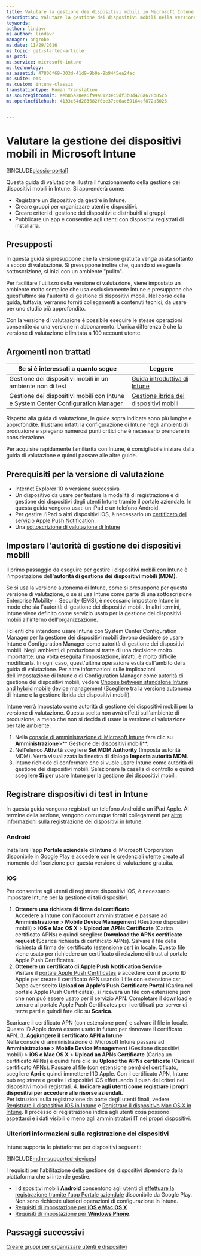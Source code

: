 ```yaml
---
title: Valutare la gestione dei dispositivi mobili in Microsoft Intune | Documentazione Microsoft
description: Valutare la gestione dei dispositivi mobili nella versione di valutazione gratuita di Intune.
keywords: 
author: lindavr
ms.author: lindavr
manager: angrobe
ms.date: 11/29/2016
ms.topic: get-started-article
ms.prod: 
ms.service: microsoft-intune
ms.technology: 
ms.assetid: 47806f69-303d-41d9-9b0e-9b9445ea24ac
ms.suite: ems
ms.custom: intune-classic
translationtype: Human Translation
ms.sourcegitcommit: eeb85a28ea6f99a0123ec5df3b0d476a678b85cb
ms.openlocfilehash: 4133c64d283682f0be37cd6ac69164ef872a5026


---
```


# <a name="evaluate-mobile-device-management-in-microsoft-intune"></a>Valutare la gestione dei dispositivi mobili in Microsoft Intune

[!INCLUDE[classic-portal](../includes/classic-portal.md)]

Questa guida di valutazione illustra il funzionamento della gestione dei dispositivi mobili in Intune. Si apprenderà come:
- Registrare un dispositivo da gestire in Intune.
- Creare gruppi per organizzare utenti e dispositivi.
- Creare criteri di gestione dei dispositivi e distribuirli ai gruppi.
- Pubblicare un'app e consentire agli utenti con dispositivi registrati di installarla.
<!--- - Monitor the device? View a report of compliant devices?--->
<!--- - Remove the device from management--->

## <a name="assumptions"></a>Presupposti
In questa guida si presuppone che la versione gratuita venga usata soltanto a scopo di valutazione. Si presuppone inoltre che, quando si esegue la sottoscrizione, si inizi con un ambiente "pulito".

Per facilitare l'utilizzo della versione di valutazione, viene impostato un ambiente molto semplice che usa esclusivamente Intune e presuppone che quest'ultimo sia l'autorità di gestione di dispositivi mobili. Nel corso della guida, tuttavia, verranno forniti collegamenti a contenuti tecnici, da usare per uno studio più approfondito.

Con la versione di valutazione è possibile eseguire le stesse operazioni consentite da una versione in abbonamento. L'unica differenza è che la versione di valutazione è limitata a 100 account utente.

## <a name="whats-not-covered"></a>Argomenti non trattati
|Se si è interessati a quanto segue |Leggere |
|------------------------|----------|
|Gestione dei dispositivi mobili in un ambiente non di test | [Guida introduttiva di Intune](https://docs.microsoft.com/en-us/intune/get-started/start-with-a-paid-subscription-to-microsoft-intune) |
|Gestione dei dispositivi mobili con Intune e System Center Configuration Manager | [Gestione ibrida dei dispositivi mobili](https://docs.microsoft.com/en-us/sccm/mdm/understand/hybrid-mobile-device-management) |

Rispetto alla guida di valutazione, le guide sopra indicate sono più lunghe e approfondite. Illustrano infatti la configurazione di Intune negli ambienti di produzione e spiegano numerosi punti critici che è necessario prendere in considerazione.

Per acquisire rapidamente familiarità con Intune, è consigliabile iniziare dalla guida di valutazione e quindi passare alle altre guide.

## <a name="prerequisites-for-this-evaluation"></a>Prerequisiti per la versione di valutazione
- Internet Explorer 10 o versione successiva
- Un dispositivo da usare per testare la modalità di registrazione e di gestione dei dispositivi degli utenti Intune tramite il portale aziendale. In questa guida vengono usati un iPad e un telefono Android.
- Per gestire l'iPad o altri dispositivi iOS, è necessario un [certificato del servizio Apple Push Notification](https://docs.microsoft.com/intune/deploy-use/set-up-ios-and-mac-management-with-microsoft-intune).
- Una [sottoscrizione di valutazione di Intune](sign-up-for-30-day-trial-microsoft-intune.md)

## <a name="set-your-mdm-authority"></a>Impostare l'autorità di gestione dei dispositivi mobili
Il primo passaggio da eseguire per gestire i dispositivi mobili con Intune è l'impostazione dell'**autorità di gestione dei dispositivi mobili (MDM)**.

Se si usa la versione autonoma di Intune, come si presuppone per questa versione di valutazione, o se si usa Intune come parte di una sottoscrizione Enterprise Mobility + Security (EMS), è necessario impostare Intune in modo che sia l'autorità di gestione dei dispositivi mobili. In altri termini, Intune viene definito come servizio usato per la gestione dei dispositivi mobili all'interno dell'organizzazione.

I clienti che intendono usare Intune con System Center Configuration Manager per la gestione dei dispositivi mobili devono decidere se usare Intune o Configuration Manager come autorità di gestione dei dispositivi mobili. Negli ambienti di produzione si tratta di una decisione molto importante: una volta eseguita l'impostazione, infatti, è molto difficile modificarla. In ogni caso, quest'ultima operazione esula dall'ambito della guida di valutazione. Per altre informazioni sulle implicazioni dell'impostazione di Intune o di Configuration Manager come autorità di gestione dei dispositivi mobili, vedere [Choose between standalone Intune and hybrid mobile device management](https://docs.microsoft.com/en-us/sccm/mdm/understand/choose-between-standalone-intune-and-hybrid-mobile-device-management) (Scegliere tra la versione autonoma di Intune e la gestione ibrida dei dispositivi mobili).

Intune verrà impostato come autorità di gestione dei dispositivi mobili per la versione di valutazione. Questa scelta non avrà effetti sull'ambiente di produzione, a meno che non si decida di usare la versione di valutazione per tale ambiente.

1. Nella [console di amministrazione di Microsoft Intune](https://manage.microsoft.com/) fare clic su **Amministrazione**&gt;** Gestione dei dispositivi mobili**.
2. Nell'elenco **Attività** scegliere **Set MDM Authority** (Imposta autorità MDM). Verrà visualizzata la finestra di dialogo **Imposta autorità MDM**. <!---screen shot--->
3. Intune richiede di confermare che si vuole usare Intune come autorità di gestione dei dispositivi mobili. Selezionare la casella di controllo e quindi scegliere **Sì** per usare Intune per la gestione dei dispositivi mobili.

## <a name="enroll-your-test-devices-into-intune"></a>Registrare dispositivi di test in Intune

In questa guida vengono registrati un telefono Android e un iPad Apple. Al termine della sezione, vengono comunque forniti collegamenti per [altre informazioni sulla registrazione dei dispositivi in Intune](#Learn-more-about-device-enrollment).
### <a name="android"></a>Android
Installare l'app **Portale aziendale di Intune** di Microsoft Corporation disponibile in [Google Play](http://go.microsoft.com/fwlink/p/?LinkId=386612) e accedere con le [credenziali utente create](sign-up-for-30-day-trial-microsoft-intune.md#add-users) al momento dell'iscrizione per questa versione di valutazione gratuita.

### <a name="ios"></a>iOS
Per consentire agli utenti di registrare dispositivi iOS, è necessario impostare Intune per la gestione di tali dispositivi.

1. **Ottenere una richiesta di firma del certificato**<br/>
Accedere a Intune con l'account amministratore e passare ad **Amministrazione** > **Mobile Device Management** (Gestione dispositivi mobili) > **iOS e Mac OS X** > **Upload an APNs Certificate** (Carica certificato APNs) e quindi scegliere **Download the APNs certificate request** (Scarica richiesta di certificato APNs). Salvare il file della richiesta di firma del certificato (estensione csr) in locale. Questo file viene usato per richiedere un certificato di relazione di trust al portale Apple Push Certificates. <!--- screen shot--->
2.    **Ottenere un certificato di Apple Push Notification Service**<BR/>
Visitare il [portale Apple Push Certificates](https://idmsa.apple.com/IDMSWebAuth/login?appIdKey=3fbfc9ad8dfedeb78be1d37f6458e72adc3160d1ad5b323a9e5c5eb2f8e7e3e2&rv=2) e accedere con il proprio ID Apple per creare il certificato APN usando il file con estensione csr. Dopo aver scelto **Upload on Apple's Push Certificate Portal** (Carica nel portale Apple Push Certificates), si riceverà un file con estensione json che non può essere usato per il servizio APN. Completare il download e tornare al portale Apple Push Certificates per i certificati per server di terze parti e quindi fare clic su **Scarica**.

 Scaricare il certificato APN (con estensione pem) e salvare il file in locale. Questo ID Apple dovrà essere usato in futuro per rinnovare il certificato APN.
3.    **Aggiungere il certificato APN a Intune**<BR/>
Nella console di amministrazione di Microsoft Intune passare ad **Amministrazione** > **Mobile Device Management** (Gestione dispositivi mobili)  > **iOS e Mac OS X** > **Upload an APNs Certificate** (Carica un certificato APNs) e quindi fare clic su **Upload the APNs certificate** (Carica il certificato APNs). Passare al file (con estensione pem) del certificato, scegliere **Apri** e quindi immettere l'ID Apple. Con il certificato APN, Intune può registrare e gestire i dispositivi iOS effettuando il push dei criteri nei dispositivi mobili registrati.
4.    **Indicare agli utenti come registrare i propri dispositivi per accedere alle risorse aziendali.**<br/>
Per istruzioni sulla registrazione da parte degli utenti finali, vedere [Registrare il dispositivo iOS in Intune](https://docs.microsoft.com/en-us/Intune/enduser/enroll-your-device-in-intune-ios) e [Registrare il dispositivo Mac OS X in Intune](https://docs.microsoft.com/en-us/Intune/enduser/enroll-your-device-in-intune-mac-os-x). Il processo di registrazione indica agli utenti cosa possono aspettarsi e i dati visibili o meno agli amministratori IT nei propri dispositivi.


### <a name="learn-more-about-device-enrollment"></a>Ulteriori informazioni sulla registrazione dei dispositivi

Intune supporta le piattaforme per dispositivi seguenti:

[!INCLUDE[mdm-supported-devices](../includes/mdm-supported-devices.md)]

I requisiti per l'abilitazione della gestione dei dispositivi dipendono dalla piattaforma che si intende gestire.
- I dispositivi mobili **Android** consentono agli utenti di [effettuare la registrazione tramite l'app Portale aziendale](/intune/deploy-use/set-up-android-management-with-microsoft-intune) disponibile da Google Play. Non sono richieste ulteriori operazioni di configurazione in Intune.
- [Requisiti di impostazione per **iOS e Mac OS X**](/intune/deploy-use/set-up-ios-and-mac-management-with-microsoft-intune)
- [Requisiti di impostazione per **Windows Phone**](/intune/deploy-use/set-up-windows-phone-management-with-microsoft-intune).

<!--- ## Verify enrollment--->
<!--- START HERE

### iOS and Mac OS X
Install the **Microsoft Intune Company Portal** app from Microsoft Corporation available in the App Store and sign in with Intune user credentials added above. View **Enrolled devices** to add your device.



### Windows Phone 8.1
Users install the **Company Portal** app from Microsoft Corporation, available in the Windows Phone store, and sign in with the Intune user credentials added above.  View **Enrolled devices** to add your device.

## Install the previously deployed app
Open the Company Portal on the mobile device, choose **Apps**, and then install **Microsoft Skype**.--->



## <a name="next-steps"></a>Passaggi successivi
[Creare gruppi per organizzare utenti e dispositivi](get-started-with-a-30-day-trial-of-microsoft-intune-step-3.md)



<!--HONumber=Jan17_HO1-->


